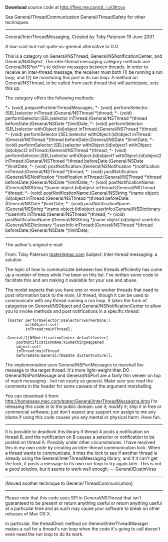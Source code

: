 **Download** source code at http://files.me.com/d_j_v/3trcvx

See General/ThreadCommunication General/ThreadSafety for other techniques.

----

General/InterThreadMessaging, Created by Toby Paterson 19 June 2001

A low-cost-but-not-quite-as-general alternative to D.O.

This is a category on General/NSThread, General/NSNotificationCenter, and General/NSObject. The inter-thread messaging category methods use General/NSPort**'s to deliver messages between threads.  In order to receive an inter-thread message, the receiver must both (1) be running a run loop; and (2) be monitoring this port in its run loop. A method on General/NSThread, to be called from each thread that will participate, sets this up.

The category offers the following methods:

*+ (void) prepareForInterThreadMessages;
*- (void) performSelector:(SEL)selector inThread:(General/NSThread *)thread;
*- (void) performSelector:(SEL)selector inThread:(General/NSThread *)thread beforeDate:(General/NSDate *)limitDate;
*- (void) performSelector:(SEL)selector withObject:(id)object inThread:(General/NSThread *)thread;
*- (void) performSelector:(SEL)selector withObject:(id)object inThread:(General/NSThread *)thread beforeDate:(General/NSDate *)limitDate;
*- (void) performSelector:(SEL)selector withObject:(id)object1 withObject:(id)object2 inThread:(General/NSThread *)thread;
*- (void) performSelector:(SEL)selector withObject:(id)object1 withObject:(id)object2 inThread:(General/NSThread *)thread beforeDate:(General/NSDate *)limitDate;
*- (void) postNotification:(General/NSNotification *)notification inThread:(General/NSThread *)thread;
*- (void) postNotification:(General/NSNotification *)notification inThread:(General/NSThread *)thread beforeDate:(General/NSDate *)limitDate;
*- (void) postNotificationName:(General/NSString *)name object:(id)object inThread:(General/NSThread *)thread;
*- (void) postNotificationName:(General/NSString *)name object:(id)object inThread:(General/NSThread *)thread beforeDate:(General/NSDate *)limitDate;
*- (void) postNotificationName:(General/NSString *)name object:(id)object userInfo:(General/NSDictionary *)userInfo inThread:(General/NSThread *)thread;
*- (void) postNotificationName:(General/NSString *)name object:(id)object userInfo:(General/NSDictionary *)userInfo inThread:(General/NSThread *)thread beforeDate:(General/NSDate *)limitDate;


----

The author's original e-mail:
    
From: Toby Paterson <tpater@mac.com>
Subject: Inter-thread messaging: a solution

The topic of how to communicate between two threads efficiently has come 
up a number of times while I've been on this list.  I've written some 
code to facilitate this and am making it available for your use and 
abuse.

The model expects that you have one or more worker threads that need to 
post information back to the main, UI thread, though it can be used to 
communicate with any thread running a run loop.  It takes the form of 
categories on General/NSObject and General/NSNotificationCenter to allow you to invoke 
methods and post notifications in a specific thread:

     [master performSelector:@selector(workerDone:)
             withObject:self
             inThread:mainThread];

     General/[[NSNotificationCenter defaultCenter]
         postNotificationName:kSomethingHappened
         object:self
         inThread:mainThread
         beforeDate:General/[NSDate distantFuture]];

The implementation uses General/NSPortMessages to marshall the message to the 
target thread.  It's more light-weight than DO - General/NSPortMessage and 
General/NSPort are a fairly thin veneer on top of mach messaging - but not 
nearly as general.  Make sure you read the comments in the header for 
some caveats of the argument marshalling.

You can download it from:   
http://homepage.mac.com/tpater/General/InterThreadMessaging.dmg
I'm releasing this code in to the public domain: use it; modify it; ship 
it in free or commercial software; just don't expect any support nor 
assign to me any blame if using this code causes you any mental or 
physical harm.  Have fun.


----

It is possible to deadlock this library if thread A posts a notification on thread B, and the notification on B causes a selector or notification to be posted on thread A. Possibly under other circumstances. I have resolved this in my own code by creating an inter-thread communication lock. When a thread wants to communicate, it tries the lock to see if another thread is already using the General/InterThreadMessaging library, and if it can't get the lock, it posts a message to its own run-loop to try again later. This is not a *good* solution, but it seems to work well enough. -- General/DustinVoss

----

[Moved another technique to General/ThreadCommunication]

----

Please note that this code uses SPI in General/NSThread that isn't guaranteed to be present or return anything useful or return anything useful at a particular time and as such may cause your software to break on other releases of Mac OS X.

In particular, the threadDied: method on General/InterThreadManager makes a call for a thread's run loop when the code it's going to call doesn't even need the run loop to do its work.